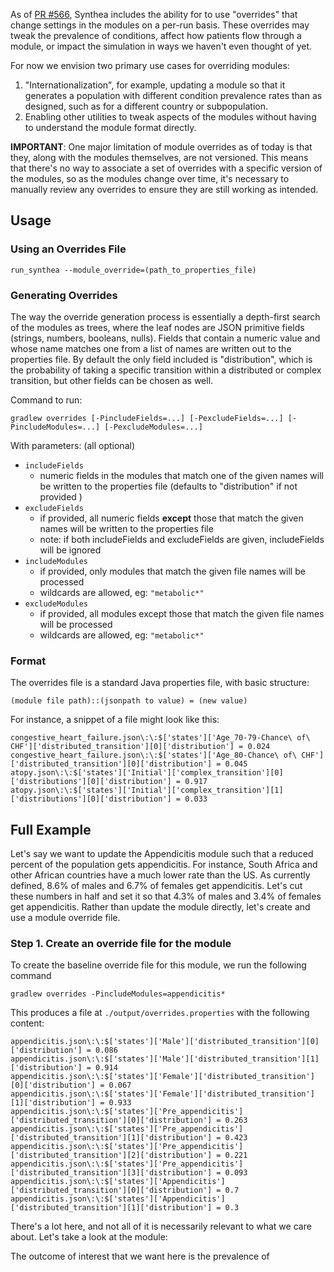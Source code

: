 As of [PR #566](https://github.com/synthetichealth/synthea/pull/566), Synthea includes the ability for to use "overrides" that change settings in the modules on a per-run basis. These overrides may tweak the prevalence of conditions, affect how patients flow through a module, or impact the simulation in ways we haven't even thought of yet.

For now we envision two primary use cases for overriding modules:
1) "Internationalization", for example, updating a module so that it generates a population with different condition prevalence rates than as designed, such as for a different country or subpopulation.
2) Enabling other utilities to tweak aspects of the modules without having to understand the module format directly.

**IMPORTANT**: One major limitation of module overrides as of today is that they, along with the modules themselves, are not versioned. This means that there's no way to associate a set of overrides with a specific version of the modules, so as the modules change over time, it's necessary to manually review any overrides to ensure they are still working as intended.

## Usage

### Using an Overrides File

```
run_synthea --module_override=(path_to_properties_file)
```

### Generating Overrides
The way the override generation process is essentially a depth-first search of the modules as trees, where the leaf nodes are JSON primitive fields (strings, numbers, booleans, nulls). Fields that contain a numeric value and whose name matches one from a list of names are written out to the properties file. By default the only field included is "distribution", which is the probability of taking a specific transition within a distributed or complex transition, but other fields can be chosen as well.

Command to run:
```
gradlew overrides [-PincludeFields=...] [-PexcludeFields=...] [-PincludeModules=...] [-PexcludeModules=...]
```
With parameters: (all optional)
- `includeFields`
  - numeric fields in the modules that match one of the given names will be written to the properties file (defaults to "distribution" if not provided ) 
- `excludeFields`
    - if provided, all numeric fields **except** those that match the given names
       will be written to the properties file
    - note: if both includeFields and excludeFields are given, includeFields will be ignored
- `includeModules`   
    - if provided, only modules that match the given file names will be processed
    - wildcards are allowed, eg: `"metabolic*"`
- `excludeModules`  
    - if provided, all modules except those that match the given file names will be processed
    - wildcards are allowed, eg: `"metabolic*"`



### Format
The overrides file is a standard Java properties file, with basic structure:
```
(module file path)::(jsonpath to value) = (new value)
```

For instance, a snippet of a file might look like this:
```
congestive_heart_failure.json\:\:$['states']['Age_70-79-Chance\ of\ CHF']['distributed_transition'][0]['distribution'] = 0.024
congestive_heart_failure.json\:\:$['states']['Age_80-Chance\ of\ CHF']['distributed_transition'][0]['distribution'] = 0.045
atopy.json\:\:$['states']['Initial']['complex_transition'][0]['distributions'][0]['distribution'] = 0.917
atopy.json\:\:$['states']['Initial']['complex_transition'][1]['distributions'][0]['distribution'] = 0.033
```


## Full Example
Let's say we want to update the Appendicitis module such that a reduced percent of the population gets appendicitis. For instance, South Africa and other African countries have a much lower rate than the US. As currently defined, 8.6% of males and 6.7% of females get appendicitis. Let's cut these numbers in half and set it so that 4.3% of males and 3.4% of females get appendicitis. Rather than update the module directly, let's create and use a module override file.

### Step 1. Create an override file for the module
To create the baseline override file for this module, we run the following command
```
gradlew overrides -PincludeModules=appendicitis*
```

This produces a file at `./output/overrides.properties` with the following content:
```
appendicitis.json\:\:$['states']['Male']['distributed_transition'][0]['distribution'] = 0.086
appendicitis.json\:\:$['states']['Male']['distributed_transition'][1]['distribution'] = 0.914
appendicitis.json\:\:$['states']['Female']['distributed_transition'][0]['distribution'] = 0.067
appendicitis.json\:\:$['states']['Female']['distributed_transition'][1]['distribution'] = 0.933
appendicitis.json\:\:$['states']['Pre_appendicitis']['distributed_transition'][0]['distribution'] = 0.263
appendicitis.json\:\:$['states']['Pre_appendicitis']['distributed_transition'][1]['distribution'] = 0.423
appendicitis.json\:\:$['states']['Pre_appendicitis']['distributed_transition'][2]['distribution'] = 0.221
appendicitis.json\:\:$['states']['Pre_appendicitis']['distributed_transition'][3]['distribution'] = 0.093
appendicitis.json\:\:$['states']['Appendicitis']['distributed_transition'][0]['distribution'] = 0.7
appendicitis.json\:\:$['states']['Appendicitis']['distributed_transition'][1]['distribution'] = 0.3
```

There's a lot here, and not all of it is necessarily relevant to what we care about. Let's take a look at the module:

The outcome of interest that we want here is the prevalence of 
